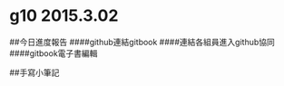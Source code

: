 # g10   2015.3.02

 ##今日進度報告
 ####github連結gitbook
 ####連結各組員進入github協同
 ####gitbook電子書編輯
 
 ##手寫小筆記
 